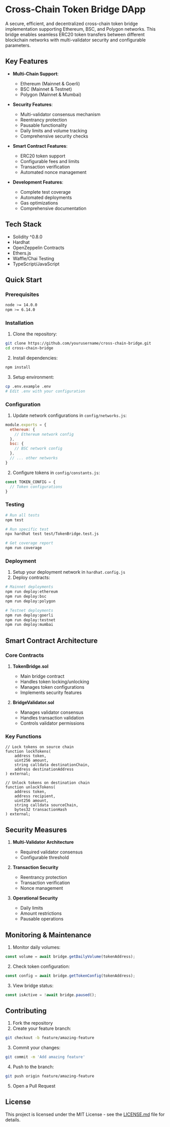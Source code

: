 # Cross-Chain Token Bridge DApp

A secure, efficient, and decentralized cross-chain token bridge implementation supporting Ethereum, BSC, and Polygon networks. This bridge enables seamless ERC20 token transfers between different blockchain networks with multi-validator security and configurable parameters.

## Key Features

- **Multi-Chain Support**: 
  - Ethereum (Mainnet & Goerli)
  - BSC (Mainnet & Testnet)
  - Polygon (Mainnet & Mumbai)

- **Security Features**:
  - Multi-validator consensus mechanism
  - Reentrancy protection
  - Pausable functionality
  - Daily limits and volume tracking
  - Comprehensive security checks

- **Smart Contract Features**:
  - ERC20 token support
  - Configurable fees and limits
  - Transaction verification
  - Automated nonce management

- **Development Features**:
  - Complete test coverage
  - Automated deployments
  - Gas optimizations
  - Comprehensive documentation

## Tech Stack

- Solidity ^0.8.0
- Hardhat
- OpenZeppelin Contracts
- Ethers.js
- Waffle/Chai Testing
- TypeScript/JavaScript

## Quick Start

### Prerequisites

```bash
node >= 14.0.0
npm >= 6.14.0
```

### Installation

1. Clone the repository:
```bash
git clone https://github.com/yourusername/cross-chain-bridge.git
cd cross-chain-bridge
```

2. Install dependencies:
```bash
npm install
```

3. Setup environment:
```bash
cp .env.example .env
# Edit .env with your configuration
```

### Configuration

1. Update network configurations in `config/networks.js`:
```javascript
module.exports = {
  ethereum: {
    // Ethereum network config
  },
  bsc: {
    // BSC network config
  },
  // ... other networks
}
```

2. Configure tokens in `config/constants.js`:
```javascript
const TOKEN_CONFIG = {
  // Token configurations
}
```

### Testing

```bash
# Run all tests
npm test

# Run specific test
npx hardhat test test/TokenBridge.test.js

# Get coverage report
npm run coverage
```

### Deployment

1. Setup your deployment network in `hardhat.config.js`
2. Deploy contracts:

```bash
# Mainnet deployments
npm run deploy:ethereum
npm run deploy:bsc
npm run deploy:polygon

# Testnet deployments
npm run deploy:goerli
npm run deploy:testnet
npm run deploy:mumbai
```

## Smart Contract Architecture

### Core Contracts

1. **TokenBridge.sol**
   - Main bridge contract
   - Handles token locking/unlocking
   - Manages token configurations
   - Implements security features

2. **BridgeValidator.sol**
   - Manages validator consensus
   - Handles transaction validation
   - Controls validator permissions

### Key Functions

```solidity
// Lock tokens on source chain
function lockTokens(
    address token,
    uint256 amount,
    string calldata destinationChain,
    address destinationAddress
) external;

// Unlock tokens on destination chain
function unlockTokens(
    address token,
    address recipient,
    uint256 amount,
    string calldata sourceChain,
    bytes32 transactionHash
) external;
```

## Security Measures

1. **Multi-Validator Architecture**
   - Required validator consensus
   - Configurable threshold

2. **Transaction Security**
   - Reentrancy protection
   - Transaction verification
   - Nonce management

3. **Operational Security**
   - Daily limits
   - Amount restrictions
   - Pausable operations

## Monitoring & Maintenance

1. Monitor daily volumes:
```javascript
const volume = await bridge.getDailyVolume(tokenAddress);
```

2. Check token configuration:
```javascript
const config = await bridge.getTokenConfig(tokenAddress);
```

3. View bridge status:
```javascript
const isActive = !await bridge.paused();
```

## Contributing

1. Fork the repository
2. Create your feature branch:
```bash
git checkout -b feature/amazing-feature
```

3. Commit your changes:
```bash
git commit -m 'Add amazing feature'
```

4. Push to the branch:
```bash
git push origin feature/amazing-feature
```

5. Open a Pull Request

## License

This project is licensed under the MIT License - see the [LICENSE.md](LICENSE.md) file for details.